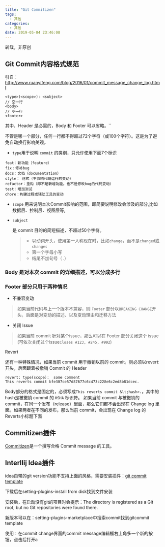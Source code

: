 ```yaml
---
title: "Git Commitizen"
tags:
  - 其他
categories:
  - 其他
date: 2019-05-04 23:46:08
---
```

转载，非原创

## Git Commit内容格式规范

引自：<http://www.ruanyifeng.com/blog/2016/01/commit_message_change_log.html>

```
<type>(<scope>): <subject>
// 空一行
<body>
// 空一行
<footer>
```

其中，Header 是必需的，Body 和 Footer 可以省略。``

不管是哪一个部分，任何一行都不得超过72个字符（或100个字符）。这是为了避免自动换行影响美观。` `

- `type`用于说明 `commit` 的类别，只允许使用下面7个标识

```
feat：新功能（feature）
fix：修补bug
docs：文档（documentation）
style： 格式（不影响代码运行的变动）
refactor：重构（即不是新增功能，也不是修改bug的代码变动）
test：增加测试
chore：构建过程或辅助工具的变动
```

- `scope` 用来说明本次Commit影响的范围，即简要说明修改会涉及的部分,比如数据层、控制层、视图层等,

- ```
  subject
  ```

  是 commit 目的的简短描述，不超过50个字符。

  > - 以动词开头，使用第一人称现在时，比如`change`，而不是`changed`或`changes`
  > - 第一个字母小写
  > - 结尾不加句号（`.`）

### Body 是对本次 commit 的详细描述，可以分成多行

### Footer 部分只用于两种情况

- 不兼容变动

> 如果当前代码与上一个版本不兼容，则 `Footer` 部分以`BREAKING CHANGE`开头，后面是对变动的描述、以及变动理由和迁移方法

- 关闭 Issue

> 如果当前 commit 针对某个issue，那么可以在 Footer 部分关闭这个 issue (可依次关闭过个issue`Closes #123, #245, #992`)

Revert

还有一种特殊情况，如果当前 commit 用于撤销以前的 commit，则必须以revert:开头，后面跟着被撤销 Commit 的 Header

```
revert: type(scope):  some comment
This reverts commit bfe307ce57d87677c6c473c228e6c2ed8b81dcec.
```

Body部分的格式是固定的，必须写成`This reverts commit &lt;hash>.`，其中的hash是被撤销 commit 的 `HSHA` 标识符。
 如果当前 commit 与被撤销的 commit，在同一个发布（release）里面，那么它们都不会出现在 Change log 里面。如果两者在不同的发布，那么当前 commit，会出现在 Change log 的Reverts小标题下面

## Commitizen插件

[Commitizen](https://github.com/commitizen/cz-cli)是一个撰写合格 Commit message 的工具。

## Interllij Idea插件

idea自带的git version功能不支持上面的风格，需要安装插件：[git commit template](https://plugins.jetbrains.com/plugin/9861-git-commit-template)

下载后在setting-plugins-install from disk找到文件安装

安装后，在启动没有git的项目时会提示：The directory <Project> is registered as a Git root, but no Git repositories were found there.

新版本可以在：setting-plugins-marketplace中搜索commit找到gitcommit template

使用：在commit change界面的commit message编辑框右上角多一个新的按钮，点击后打开a